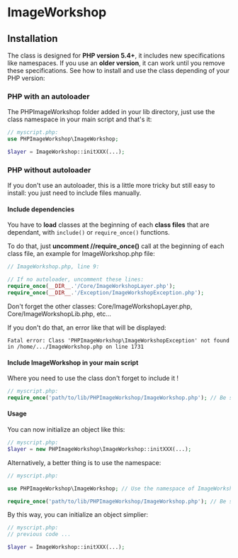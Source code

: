 # ImageWorkshop

## Installation

The class is designed for **PHP version 5.4+**, it includes new specifications like namespaces. If you use an **older version**, it can work until you remove these specifications. See how to install and use the class depending of your PHP version:

### PHP with an autoloader

The PHPImageWorkshop folder added in your lib directory, just use the class namespace in your main script and that's it:

```php
// myscript.php:
use PHPImageWorkshop\ImageWorkshop;

$layer = ImageWorkshop::initXXX(...);
```

### PHP without autoloader

If you don't use an autoloader, this is a little more tricky but still easy to install: you just need to include files manually.

#### Include dependencies

You have to **load** classes at the beginning of each **class files** that are dependant, with `include()` or `require_once()` functions.

To do that, just **uncomment //require_once()** call at the beginning of each class file, an example for ImageWorkshop.php file:

```php
// ImageWorkshop.php, line 9:

// If no autoloader, uncomment these lines:
require_once(__DIR__.'/Core/ImageWorkshopLayer.php');
require_once(__DIR__.'/Exception/ImageWorkshopException.php');
```

Don't forget the other classes: Core/ImageWorkshopLayer.php, Core/ImageWorkshopLib.php, etc...

If you don't do that, an error like that will be displayed:

```
Fatal error: Class 'PHPImageWorkshop\ImageWorkshopException' not found in /home/.../ImageWorkshop.php on line 1731
```

#### Include ImageWorkshop in your main script

Where you need to use the class don't forget to include it !

```php
// myscript.php:
require_once('path/to/lib/PHPImageWorkshop/ImageWorkshop.php'); // Be sure of the path to the class
```

#### Usage

You can now initialize an object like this:

```php
// myscript.php:
$layer = new PHPImageWorkshop\ImageWorkshop::initXXX(...);
```

Alternatively, a better thing is to use the namespace:

```php
// myscript.php:

use PHPImageWorkshop\ImageWorkshop; // Use the namespace of ImageWorkshop

require_once('path/to/lib/PHPImageWorkshop/ImageWorkshop.php'); // Be sure of the path to the class
```

By this way, you can initialize an object simplier:

```php
// myscript.php:
// previous code ...

$layer = ImageWorkshop::initXXX(...);
```
